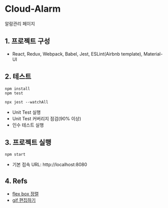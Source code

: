 # Cloud-Alarm
알람관리 페이지

## 1. 프로젝트 구성
- React, Redux, Webpack, Babel, Jest, ESLint(Airbnb template), Material-UI

## 2. 테스트
```shell
npm install
npm test
```

```
npx jest --watchAll
```
- Unit Test 실행
- Unit Test 커버리지 점검(90% 이상)
- 인수 테스트 실행

## 3. 프로젝트 실행
```shell
npm start
```
- 기본 접속 URL: http://localhost:8080

## 4. Refs
- [flex box 정렬](https://ipex.tistory.com/entry/CSS3-flex-Box-justifycontent-alignitems)
- [gif 편집하기](https://ezgif.com/maker)